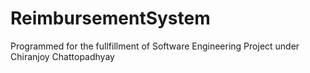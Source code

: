 # ReimbursementSystem
Programmed for the fullfillment of Software Engineering Project under Chiranjoy Chattopadhyay
